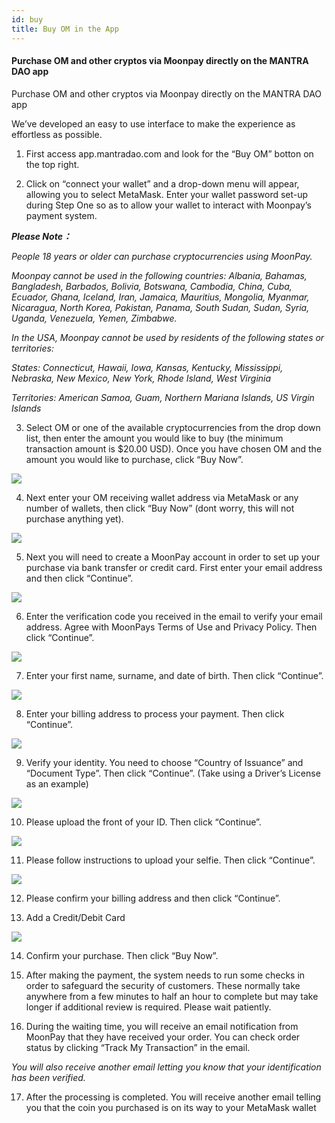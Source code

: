 ```yaml
---
id: buy
title: Buy OM in the App
---
```


#### Purchase OM and other cryptos via Moonpay directly on the MANTRA DAO app

Purchase OM and other cryptos via Moonpay directly on the MANTRA DAO app

We’ve developed an easy to use interface to make the experience as effortless as possible.

1. First access app.mantradao.com and look for the “Buy OM” botton on the top right.

2. Click on “connect your wallet” and a drop-down menu will appear, allowing you to select MetaMask. Enter your wallet password set-up during Step One so as to allow your wallet to interact with Moonpay’s payment system.

***Please Note：***

*People 18 years or older can purchase cryptocurrencies using MoonPay.*

*Moonpay cannot be used in the following countries: Albania, Bahamas, Bangladesh, Barbados, Bolivia, Botswana, Cambodia, China, Cuba, Ecuador, Ghana, Iceland, Iran, Jamaica, Mauritius, Mongolia, Myanmar, Nicaragua, North Korea, Pakistan, Panama, South Sudan, Sudan, Syria, Uganda, Venezuela, Yemen, Zimbabwe.*

*In the USA, Moonpay cannot be used by residents of the following states or territories:*

*States: Connecticut, Hawaii, Iowa, Kansas, Kentucky, Mississippi, Nebraska, New Mexico, New York, Rhode Island, West Virginia*

*Territories: American Samoa, Guam, Northern Mariana Islands, US Virgin Islands*

3.  Select OM or one of the available cryptocurrencies from the drop down list, then enter the amount you would like to buy (the minimum transaction amount is $20.00 USD). Once you have chosen OM and the amount you would like to purchase, click “Buy Now”.

![](https://cdn-images-1.medium.com/max/2000/0*g-1y5zzgN2HeZ1DI)

4. Next enter your OM receiving wallet address via MetaMask or any number of wallets, then click “Buy Now” (dont worry, this will not purchase anything yet).

![](https://cdn-images-1.medium.com/max/2000/0*U0LJ_Wz5XJmOH1xU)

5.  Next you will need to create a MoonPay account in order to set up your purchase via bank transfer or credit card. First enter your email address and then click “Continue”.

![](https://cdn-images-1.medium.com/max/2000/0*JnknXhrYQI8AptE1)

6.  Enter the verification code you received in the email to verify your email address. Agree with MoonPays Terms of Use and Privacy Policy. Then click “Continue”.

![](https://cdn-images-1.medium.com/max/2000/0*npzkYC9nOMhb5FpJ)

7.  Enter your first name, surname, and date of birth. Then click “Continue”.

![](https://cdn-images-1.medium.com/max/2000/0*6hsuzg2Zlvp7OJKP)

8. Enter your billing address to process your payment. Then click “Continue”.

![](https://cdn-images-1.medium.com/max/2000/0*IK3Qjsq2qFD_kuHi)

9.  Verify your identity. You need to choose “Country of Issuance” and “Document Type”. Then click “Continue”. (Take using a Driver’s License as an example)

![](https://cdn-images-1.medium.com/max/2000/0*PI4saFAKElepKMh7)

10. Please upload the front of your ID. Then click “Continue”.

![](https://cdn-images-1.medium.com/max/2000/0*OCurJUyVqP9wwPx8)

11. Please follow instructions to upload your selfie. Then click “Continue”.

![](https://cdn-images-1.medium.com/max/2000/0*uvJQcmm7dLSLO3P-)

12.  Please confirm your billing address and then click “Continue”.

13. Add a Credit/Debit Card

![](https://cdn-images-1.medium.com/max/2000/0*4Unan9Ni9H_wnw0h)

14. Confirm your purchase. Then click “Buy Now”.

15. After making the payment, the system needs to run some checks in order to safeguard the security of customers. These normally take anywhere from a few minutes to half an hour to complete but may take longer if additional review is required. Please wait patiently.

16. During the waiting time, you will receive an email notification from MoonPay that they have received your order. You can check order status by clicking “Track My Transaction” in the email.

*You will also receive another email letting you know that your identification has been verified.*

17. After the processing is completed. You will receive another email telling you that the coin you purchased is on its way to your MetaMask wallet


